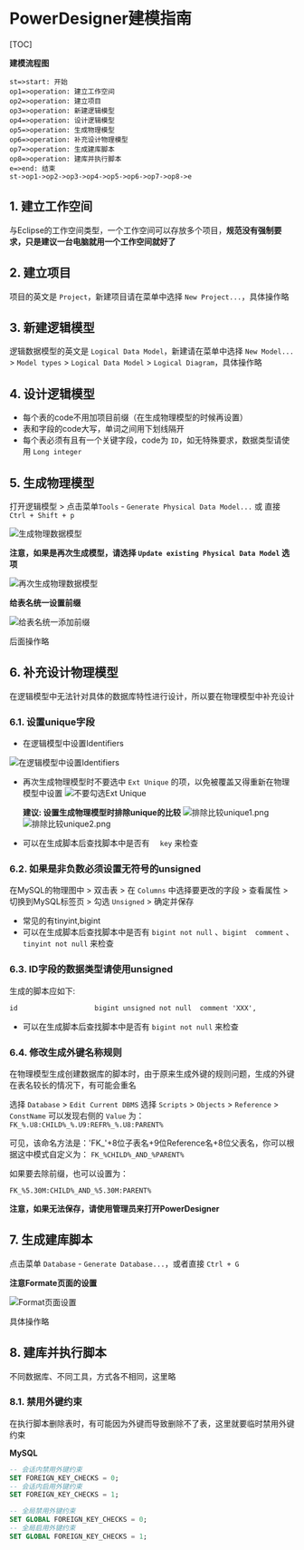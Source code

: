 # PowerDesigner建模指南

[TOC]

**建模流程图**

```flow
st=>start: 开始
op1=>operation: 建立工作空间
op2=>operation: 建立项目
op3=>operation: 新建逻辑模型
op4=>operation: 设计逻辑模型
op5=>operation: 生成物理模型
op6=>operation: 补充设计物理模型
op7=>operation: 生成建库脚本
op8=>operation: 建库并执行脚本
e=>end: 结束
st->op1->op2->op3->op4->op5->op6->op7->op8->e
```

## 1. 建立工作空间

与Eclipse的工作空间类型，一个工作空间可以存放多个项目，**规范没有强制要求，只是建议一台电脑就用一个工作空间就好了**

## 2. 建立项目

项目的英文是 `Project`，新建项目请在菜单中选择 `New Project...`，具体操作略

## 3. 新建逻辑模型

逻辑数据模型的英文是 `Logical Data Model`，新建请在菜单中选择 `New Model...` > `Model types` > `Logical Data Model` > `Logical Diagram`，具体操作略

## 4. 设计逻辑模型

- 每个表的code不用加项目前缀（在生成物理模型的时候再设置）
- 表和字段的code大写，单词之间用下划线隔开
- 每个表必须有且有一个关键字段，code为 `ID`，如无特殊要求，数据类型请使用 `Long integer`

## 5. 生成物理模型

打开逻辑模型 > 点击菜单`Tools` - `Generate Physical Data Model...` 或 直接`Ctrl + Shift + p`

![生成物理数据模型](生成物理数据模型.png)

**注意，如果是再次生成模型，请选择 `Update existing Physical Data Model` 选项**

![再次生成物理数据模型](再次生成物理数据模型.png)

**给表名统一设置前缀**

![给表名统一添加前缀](给表名统一添加前缀.png)

后面操作略

## 6. 补充设计物理模型

在逻辑模型中无法针对具体的数据库特性进行设计，所以要在物理模型中补充设计

### 6.1. 设置unique字段

- 在逻辑模型中设置Identifiers

![在逻辑模型中设置Identifiers](在逻辑模型中设置Identifiers.png)

- 再次生成物理模型时不要选中 `Ext Unique` 的项，以免被覆盖又得重新在物理模型中设置
  ![不要勾选Ext Unique](不要勾选ExtUnique.png)

  **建议: 设置生成物理模型时排除unique的比较**
  ![排除比较unique1.png](排除比较unique1.png)
  ![排除比较unique2.png](排除比较unique2.png)

- 可以在生成脚本后查找脚本中是否有 `   key ` 来检查

### 6.2. 如果是非负数必须设置无符号的unsigned

在MySQL的物理图中 > 双击表 > 在 `Columns` 中选择要更改的字段 > 查看属性 > 切换到MySQL标签页 > 勾选 `Unsigned` > 确定并保存

- 常见的有tinyint,bigint
- 可以在生成脚本后查找脚本中是否有 `bigint not null` 、`bigint  comment` 、 `tinyint not null` 来检查

### 6.3. ID字段的数据类型请使用unsigned

生成的脚本应如下:

```txt
id                   bigint unsigned not null  comment 'XXX',
```

- 可以在生成脚本后查找脚本中是否有 `bigint not null` 来检查

### 6.4. 修改生成外键名称规则

在物理模型生成创建数据库的脚本时，由于原来生成外键的规则问题，生成的外键在表名较长的情况下，有可能会重名

选择 `Database` > `Edit Current DBMS`
选择 `Scripts` > `Objects` > `Reference` > `ConstName`
可以发现右侧的 `Value` 为：
`FK_%.U8:CHILD%_%.U9:REFR%_%.U8:PARENT%`

可见，该命名方法是：'FK_'+8位子表名+9位Reference名+8位父表名，你可以根据这中模式自定义为：
`FK_%CHILD%_AND_%PARENT%`

如果要去除前缀，也可以设置为：

`FK_%5.30M:CHILD%_AND_%5.30M:PARENT%`

**注意，如果无法保存，请使用管理员来打开PowerDesigner**

## 7. 生成建库脚本

点击菜单 `Database` - `Generate Database...`，或者直接 `Ctrl + G`

**注意Formate页面的设置**

![Format页面设置](Format页面设置.png)

具体操作略

## 8. 建库并执行脚本

不同数据库、不同工具，方式各不相同，这里略

### 8.1. 禁用外键约束

在执行脚本删除表时，有可能因为外键而导致删除不了表，这里就要临时禁用外键约束

**MySQL**

```sql
-- 会话内禁用外键约束
SET FOREIGN_KEY_CHECKS = 0;
-- 会话内启用外键约束
SET FOREIGN_KEY_CHECKS = 1;

-- 全局禁用外键约束
SET GLOBAL FOREIGN_KEY_CHECKS = 0;
-- 全局启用外键约束
SET GLOBAL FOREIGN_KEY_CHECKS = 1;
```
